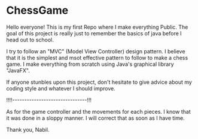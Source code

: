 # ChessGame

Hello everyone! This is my first Repo where I make everything Public. 
The goal of this project is really just to remember the basics of java before I head out to school. 

I try to follow an "MVC" (Model View Controller) design pattern. I believe that it is the simplest and msot effective pattern to 
follow to make a chess game. I make everything from scratch using Java's graphical library "JavaFX". 

If anyone stunbles upon this project, don't hesitate to give advice about my coding style and whatever I should improve. 


!!!!-------------------------------!!!

As for the game controller and the movements for each pieces. I know that it was done in a sloppy manner. I will correct that as soon as I have time. 

Thank you, 
Nabil. 
